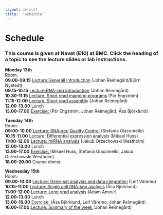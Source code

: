 ```yaml
---
layout: default
title:  'Schedule'
---
```


# Schedule

### This course is given at Navet (E10) at BMC. Click the heading of a topic to see the lecture slides or lab instructions.

**Monday 13th**  
Room:  
**09.00-09.15** [Lecture:Generall Introduction](slides/NBIS_infroduction_Bjorn_nysted.pdf) (Johan Reimegård/Björn Nystedt)  
**09.15-10.15** [Lecture:RNA-seq introduction](slides/RNAseq_transcriptome_introduction_Johan_Reimegard.pdf) (Johan Reimegård)  
**10.30-11.15** [Lecture: Short read mapping programs](slides/RNA-seq_read_mapping_Par_Engstrom.pdf) (Pär Engström)  
**11.15-12.00** [Lecture: Short read assembly](slides/RNAseq_transcriptome_assembly_Johan_Reimegard.pdf) (Johan Reimegård)  
**12.00-13.00** Lunch  
**13.00-17.00** [Exercise: ](../labs/index) (Pär Engström, Johan Reimegård, Åsa Björklund)  
  

**Tuesday 14th**  
Room:  
**09:00-10.00** [Lecture: RNA-seq Quality Control](slides/RNAseqQC_Stefania.pdf) (Stefania Giacomello)  
**10.15-11.00** [Lecture: Differential expression analysis](slides/DiffExp_Mikael_Huss.pdf) (Mikael Huss)  
**11:00-12.00** [Lecture: miRNA analysis](slides/smallRNAs_Jakub_Westholm.pdf) (Jakub Orzechowski Westholm)  
**12.00-13.00** Lunch  
**13.00-17.00** [Exercise: ](../labs/index)(Mikael Huss, Stefania Giacomello, Jakub Orzechowski Westholm)  
**18.00-20.00** Course dinner

**Wednesday 15th**  
Room:  
**09.00-10.00** [Lecture: Gene-set analysis and data integration](slides/GSA_and_data_integration.pdf) (Leif Väremo)    
**10:15-11:00** [Lecture: Single cell RNA-seq analysis](slides/scRNAseq_Asa_Bjorklund.pdf) (Åsa Björklund)  
**11:00-12:00** [Lecture: Long read analysis](slides/Long_reads_Adam_Amuer.pdf) (Adam Ameur)  
**12.00-13.00** Lunch  
**13.00-16.00** [Exercise: ](../labs/index) (Åsa Björklund, Leif Väremo, Johan Reimegård)  
**16.00-17.00** [Lecture: Summary of the week ](slides/summary.pdf) (Johan Reimegård)  

 
